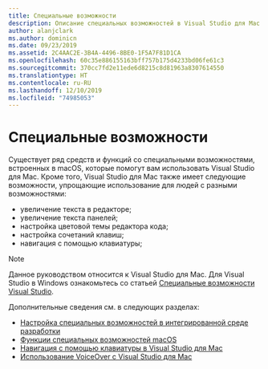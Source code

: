 ```yaml
---
title: Специальные возможности
description: Описание специальных возможностей в Visual Studio для Mac и способов их включения.
author: alanjclark
ms.author: dominicn
ms.date: 09/23/2019
ms.assetid: 2C4AAC2E-3B4A-4496-8BE0-1F5A7F81D1CA
ms.openlocfilehash: 60c35e886155163bff757b175d4233bd06fe61c3
ms.sourcegitcommit: 370cc7fd2e11ede6d8215c8d81963a8307614550
ms.translationtype: HT
ms.contentlocale: ru-RU
ms.lasthandoff: 12/10/2019
ms.locfileid: "74985053"
---
```

# <a name="accessibility"></a>Специальные возможности

Существует ряд средств и функций со специальными возможностями, встроенных в macOS, которые помогут вам использовать Visual Studio для Mac.  Кроме того, Visual Studio для Mac также имеет следующие возможности, упрощающие использование для людей с разными возможностями:

* увеличение текста в редакторе;
* увеличение текста панелей;
* настройка цветовой темы редактора кода;
* настройка сочетаний клавиш;
* навигация с помощью клавиатуры;

> [!NOTE]
> Данное руководством относится к Visual Studio для Mac. Для Visual Studio в Windows ознакомьтесь со статьей [Специальные возможности Visual Studio](/visualstudio/ide/reference/accessibility-features-of-visual-studio).

Дополнительные сведения см. в следующих разделах:

* [Настройка специальных возможностей в интегрированной среде разработки](accessibility-ide-options.md)
* [Функции специальных возможностей macOS](accessibility-macos.md)
* [Навигация с помощью клавиатуры в Visual Studio для Mac](accessibility-keyboard.md)
* [Использование VoiceOver с Visual Studio для Mac](accessibility-voiceover.md)
